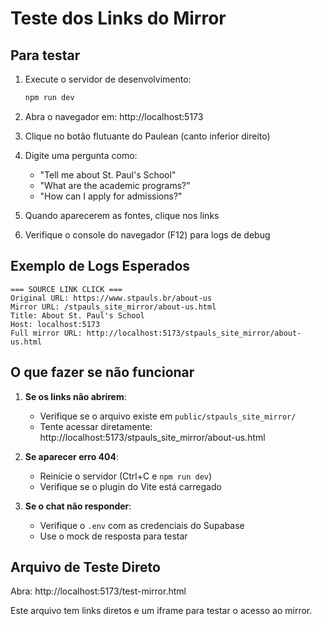 # Teste dos Links do Mirror

## Para testar

1. Execute o servidor de desenvolvimento:
   ```bash
   npm run dev
   ```

2. Abra o navegador em: http://localhost:5173

3. Clique no botão flutuante do Paulean (canto inferior direito)

4. Digite uma pergunta como:
   - "Tell me about St. Paul's School"
   - "What are the academic programs?"
   - "How can I apply for admissions?"

5. Quando aparecerem as fontes, clique nos links

6. Verifique o console do navegador (F12) para logs de debug

## Exemplo de Logs Esperados

```
=== SOURCE LINK CLICK ===
Original URL: https://www.stpauls.br/about-us
Mirror URL: /stpauls_site_mirror/about-us.html
Title: About St. Paul's School
Host: localhost:5173
Full mirror URL: http://localhost:5173/stpauls_site_mirror/about-us.html
```

## O que fazer se não funcionar

1. **Se os links não abrirem**:
   - Verifique se o arquivo existe em `public/stpauls_site_mirror/`
   - Tente acessar diretamente: http://localhost:5173/stpauls_site_mirror/about-us.html

2. **Se aparecer erro 404**:
   - Reinicie o servidor (Ctrl+C e `npm run dev`)
   - Verifique se o plugin do Vite está carregado

3. **Se o chat não responder**:
   - Verifique o `.env` com as credenciais do Supabase
   - Use o mock de resposta para testar

## Arquivo de Teste Direto

Abra: http://localhost:5173/test-mirror.html

Este arquivo tem links diretos e um iframe para testar o acesso ao mirror.